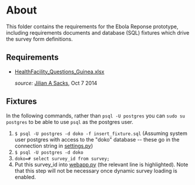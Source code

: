 # About

This folder contains the requirements for the Ebola Reponse prototype, including requirements documents and database (SQL) fixtures which drive the survey form definitions.

## Requirements

* [HealthFacility_Questions_Guinea.xlsx](HealthFacility_Questions_Guinea.xlsx) 

   *source:* [Jilian A Sacks](jas2395@columbia.edu), Oct 7 2014

## Fixtures 

In the following commands, rather than `psql -U postgres` you can `sudo su postgres` to be able to use `psql` as the postgres user.

1. `$ psql -U postgres -d doko -f insert_fixture.sql` (Assuming system user postgres with access to the "doko" database -- these go in the connection string in [settings.py](https://github.com/SEL-Columbia/dokomoforms/blob/002dc3de3e285f13b407731418ee481ff89428f7/settings.py#L20-21))
2. `$ psql -U postgres -d doko`
3. `doko=# select survey_id from survey;`
4. Put this survey_id into [webapp.py](https://github.com/SEL-Columbia/dokomoforms/blob/002dc3de3e285f13b407731418ee481ff89428f7/webapp.py#L27) (the relevant line is highlighted). Note that this step will not be necessary once dynamic survey loading is enabled.
